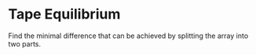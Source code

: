 # Tape Equilibrium

Find the minimal difference that can be achieved by splitting the array into two parts.
